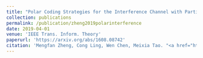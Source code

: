 ```yaml
---
title: "Polar Coding Strategies for the Interference Channel with Partial-Joint Decoding"
collection: publications
permalink: /publication/zheng2019polarinterference
date: 2019-04-01
venue: 'IEEE Trans. Inform. Theory'
paperurl: 'https://arxiv.org/abs/1608.08742'
citation: 'Mengfan Zheng, Cong Ling, Wen Chen, Meixia Tao. "<a href="https://arxiv.org/abs/1608.08742">Polar Coding Strategies for the Interference Channel with Partial-Joint Decoding</a>", <i>IEEE Trans. Inform. Theory</i>, vol. 65, pp. 1973-1993, Apr. 2019.'
---
```

